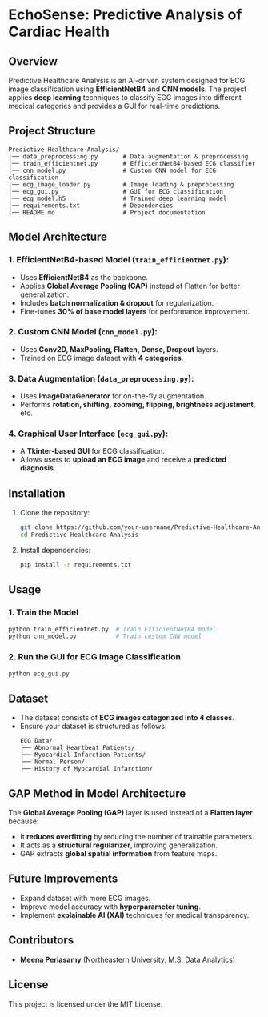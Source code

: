 # EchoSense: Predictive Analysis of Cardiac Health

## Overview
Predictive Healthcare Analysis is an AI-driven system designed for ECG image classification using **EfficientNetB4** and **CNN models**. The project applies **deep learning** techniques to classify ECG images into different medical categories and provides a GUI for real-time predictions.

## Project Structure

```
Predictive-Healthcare-Analysis/
│── data_preprocessing.py       # Data augmentation & preprocessing
│── train_efficientnet.py       # EfficientNetB4-based ECG classifier
│── cnn_model.py                # Custom CNN model for ECG classification
│── ecg_image_loader.py         # Image loading & preprocessing
│── ecg_gui.py                  # GUI for ECG classification
│── ecg_model.h5                # Trained deep learning model
│── requirements.txt            # Dependencies
│── README.md                   # Project documentation
```

## Model Architecture
### **1. EfficientNetB4-based Model (`train_efficientnet.py`):**
- Uses **EfficientNetB4** as the backbone.
- Applies **Global Average Pooling (GAP)** instead of Flatten for better generalization.
- Includes **batch normalization & dropout** for regularization.
- Fine-tunes **30% of base model layers** for performance improvement.

### **2. Custom CNN Model (`cnn_model.py`):**
- Uses **Conv2D, MaxPooling, Flatten, Dense, Dropout** layers.
- Trained on ECG image dataset with **4 categories**.

### **3. Data Augmentation (`data_preprocessing.py`):**
- Uses **ImageDataGenerator** for on-the-fly augmentation.
- Performs **rotation, shifting, zooming, flipping, brightness adjustment**, etc.

### **4. Graphical User Interface (`ecg_gui.py`):**
- A **Tkinter-based GUI** for ECG classification.
- Allows users to **upload an ECG image** and receive a **predicted diagnosis**.

## Installation
1. Clone the repository:
   ```sh
   git clone https://github.com/your-username/Predictive-Healthcare-Analysis.git
   cd Predictive-Healthcare-Analysis
   ```
2. Install dependencies:
   ```sh
   pip install -r requirements.txt
   ```

## Usage
### **1. Train the Model**
   ```sh
   python train_efficientnet.py  # Train EfficientNetB4 model
   python cnn_model.py           # Train custom CNN model
   ```
### **2. Run the GUI for ECG Image Classification**
   ```sh
   python ecg_gui.py
   ```

## Dataset
- The dataset consists of **ECG images categorized into 4 classes**.
- Ensure your dataset is structured as follows:
  ```
  ECG Data/
  ├── Abnormal Heartbeat Patients/
  ├── Myocardial Infarction Patients/
  ├── Normal Person/
  ├── History of Myocardial Infarction/
  ```

## GAP Method in Model Architecture
The **Global Average Pooling (GAP)** layer is used instead of a **Flatten layer** because:
- It **reduces overfitting** by reducing the number of trainable parameters.
- It acts as a **structural regularizer**, improving generalization.
- GAP extracts **global spatial information** from feature maps.

## Future Improvements
- Expand dataset with more ECG images.
- Improve model accuracy with **hyperparameter tuning**.
- Implement **explainable AI (XAI)** techniques for medical transparency.

## Contributors
- **Meena Periasamy** (Northeastern University, M.S. Data Analytics)

## License
This project is licensed under the MIT License.

